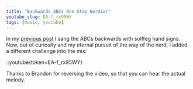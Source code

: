 ```yaml
---
title: "Backwards ABCs One Step Nerdier"
youtube_slug: EA-f_rx95WY
tags: [music, youtube]
---
```


In my [previous post](/blog/the-abcs-backwards/) I sang the ABCs backwards with solffeg hand signs. Now, out of curiosity and my eternal pursuit of the way of the nerd, I added a different challenge into the mix:

::youtube{token=EA-f_rx95WY}

Thanks to Brandon for reversing the video, so that you can hear the actual melody.
